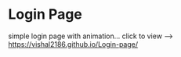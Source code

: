 # Login Page
simple login page with animation...
click to view --> https://vishal2186.github.io/Login-page/
